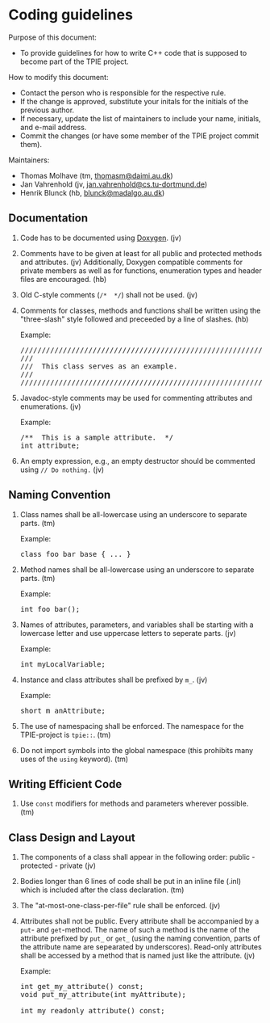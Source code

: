 Coding guidelines
=================

Purpose of this document:

* To provide guidelines for how to write C++ code that is supposed to become
  part of the TPIE project.

How to modify this document:

* Contact the person who is responsible for the respective rule. 
* If the change is approved, substitute your initals for the initials of the
  previous author.
* If necessary, update the list of maintainers to include your name, initials,
  and e-mail address.
* Commit the changes (or have some member of the TPIE project commit them).

Maintainers: 
 
* Thomas Molhave (tm, thomasm@daimi.au.dk)
* Jan Vahrenhold (jv, jan.vahrenhold@cs.tu-dortmund.de)
* Henrik Blunck (hb, blunck@madalgo.au.dk)


Documentation
-------------

1.  Code has to be documented using [Doxygen](www.doxygen.org). (jv)

2.  Comments have to be given at least for all public and protected methods and
    attributes. (jv) 
    Additionally, Doxygen compatible comments for private members as well as
    for functions, enumeration types and header files are encouraged. (hb)

3.  Old C-style comments (`/*  */`) shall not be used. (jv)

4.  Comments for classes, methods and functions shall be written using the
    "three-slash" style followed and preceeded by a line of slashes. (hb)

    Example:

    <pre>
    /////////////////////////////////////////////////////////
    ///		
    ///  This class serves as an example.
    ///
    /////////////////////////////////////////////////////////
    </pre>

5.  Javadoc-style comments may be used for commenting attributes and
    enumerations. (jv)

    Example:

    <pre>
    /**  This is a sample attribute.  */
    int attribute;
    </pre>


6.  An empty expression, e.g., an empty destructor should be commented using
    `// Do nothing.` (jv)


Naming Convention
-----------------

1.  Class names shall be all-lowercase using an underscore to separate parts.
    (tm)

    Example:
    <pre>
    class foo_bar_base { ... }
    </pre>

2.  Method names shall be all-lowercase using an underscore to separate parts.
    (tm)

    Example:
    <pre>
    int foo_bar();
    </pre>

3.  Names of attributes, parameters, and variables shall be starting with a
    lowercase letter and use uppercase letters to seperate parts. (jv)

    Example:
    <pre>
    int myLocalVariable;
    </pre>

4.  Instance and class attributes shall be prefixed by `m_`. (jv)

    Example:
    <pre>
    short m_anAttribute;
    </pre>

5.  The use of namespacing shall be enforced. The namespace for the
    TPIE-project is `tpie::`. (tm)

6.  Do not import symbols into the global namespace (this prohibits many uses
    of the `using` keyword). (tm)

Writing Efficient Code
----------------------

1.  Use `const` modifiers for methods and parameters wherever possible. (tm)

Class Design and Layout
-----------------------

1.  The components of a class shall appear in the following order: public -
    protected - private (jv)

2.  Bodies longer than 6 lines of code shall be put in an inline file (.inl)
    which is included after the class declaration. (tm)

3.  The "at-most-one-class-per-file" rule shall be enforced. (jv)

4.  Attributes shall not be public. Every attribute shall be accompanied by a
    `put`- and `get`-method. The name of such a method is the name of the
    attribute prefixed by `put_` or `get_` (using the naming convention, parts
    of the attribute name are sepearated by underscores).  Read-only attributes
    shall be accessed by a method that is named just like the attribute. (jv)

    Example:

    <pre>
    int get_my_attribute() const;
    void put_my_attribute(int myAttribute);

    int my_readonly_attribute() const;
    </pre>
